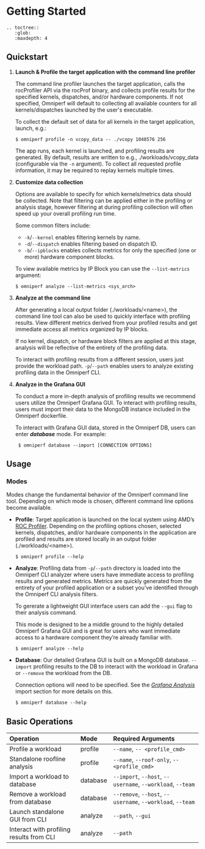 # Getting Started

```eval_rst
.. toctree::
   :glob:
   :maxdepth: 4
```

## Quickstart

1. **Launch & Profile the target application with the command line profiler**
   
    The command line profiler launches the target application, calls the rocProfiler API via the rocProf binary, and collects profile results for the specified kernels, dispatches, and/or hardware components.  If not specified, Omniperf will default to collecting all available counters for all kernels/dispatches launched by the user's executable.

    To collect the default set of data for all kernels in the target application, launch, e.g.:
    ```shell
    $ omniperf profile -n vcopy_data -- ./vcopy 1048576 256
    ```
    The app runs, each kernel is launched, and profiling results are generated. By default, results are written to e.g., ./workloads/vcopy_data (configurable via the `-n` argument). To collect all requested profile information, it may be required to replay kernels multiple times.

2. **Customize data collection**
    
    Options are available to specify for which kernels/metrics data should be collected.
    Note that filtering can be applied either in the profiling or analysis stage, however filtering at during profiling collection will often speed up your overall profiling run time.

    Some common filters include:

    - `-k`/`--kernel` enables filtering kernels by name. 
    - `-d`/`--dispatch` enables filtering based on dispatch ID.
    - `-b`/`--ipblocks` enables collects metrics for only the specified (one or more) hardware component blocks.

    To view available metrics by IP Block you can use the `--list-metrics` argument:
    ```shell
    $ omniperf analyze --list-metrics <sys_arch>
    ```

3. **Analyze at the command line**
   
   After generating a local output folder (./workloads/\<name>), the command line tool can also be used to quickly interface with profiling results. View different metrics derived from your profiled results and get immediate access all metrics organized by IP blocks.

   If no kernel, dispatch, or hardware block filters are applied at this stage, analysis will be reflective of the entirety of the profiling data.

   To interact with profiling results from a different session, users just provide the workload path.  `-p`/`--path` enables users to analyze existing profiling data in the Omniperf CLI.

4. **Analyze in the Grafana GUI**
   
   To conduct a more in-depth analysis of profiling results we recommend users utilize the Omniperf Grafana GUI. To interact with profiling results, users must import their data to the MongoDB instance included in the Omniperf dockerfile.

    To interact with Grafana GUI data, stored in the Omniperf DB, users can enter ***database*** mode. For example:
   ```shell
    $ omniperf database --import [CONNECTION OPTIONS]
   ```

## Usage

### Modes
Modes change the fundamental behavior of the Omniperf command line tool. Depending on which mode is chosen, different command line options become available.

- **Profile**: Target application is launched on the local system using AMD’s [ROC Profiler](https://github.com/ROCm-Developer-Tools/rocprofiler). Depending on the profiling options chosen, selected kernels, dispatches, and/or hardware components in the application are profiled and results are stored locally in an output folder (./workloads/\<name>).

    ```shell
    $ omniperf profile --help
    ```

- **Analyze**: Profiling data from `-p`/`--path` directory is loaded into the Omniperf CLI analyzer where users have immediate access to profiling results and generated metrics. Metrics are quickly generated from the entirety of your profiled application or a subset you’ve identified through the Omniperf CLI analysis filters.

    To gererate a lightweight GUI interface users can add the `--gui` flag to their analysis command.

    This mode is designed to be a middle ground to the highly detailed Omniperf Grafana GUI and is great for users who want immediate access to a hardware component they’re already familiar with.

    ```shell
    $ omniperf analyze --help
    ```

- **Database**: Our detailed Grafana GUI is built on a MongoDB database. `--import` profiling results to the DB to interact with the workload in Grafana or `--remove` the workload from the DB.

    Connection options will need to be specified. See the [*Grafana
    Analysis*](https://amdresearch.github.io/omniperf/analysis.html#grafana-gui-import) import section
    for more details on this.

    ```shell
    $ omniperf database --help
    ```

## Basic Operations

Operation | Mode | Required Arguments
:--|:--|:--
Profile a workload | profile | `--name`, `-- <profile_cmd>`
Standalone roofline analysis | profile | `--name`, `--roof-only`, `-- <profile_cmd>`
Import a workload to database | database | `--import`, `--host`, `--username`, `--workload`, `--team`
Remove a workload from database | database | `--remove`, `--host`, `--username`, `--workload`, `--team`
Launch standalone GUI from CLI | analyze | `--path`, `--gui`
Interact with profiling results from CLI | analyze | `--path`
